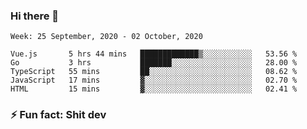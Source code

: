 ### Hi there 👋
<!--START_SECTION:waka-->
```text
Week: 25 September, 2020 - 02 October, 2020

Vue.js       5 hrs 44 mins   █████████████▒░░░░░░░░░░░   53.56 % 
Go           3 hrs           ███████░░░░░░░░░░░░░░░░░░   28.00 % 
TypeScript   55 mins         ██░░░░░░░░░░░░░░░░░░░░░░░   08.62 % 
JavaScript   17 mins         ▓░░░░░░░░░░░░░░░░░░░░░░░░   02.70 % 
HTML         15 mins         ▓░░░░░░░░░░░░░░░░░░░░░░░░   02.41 % 
```
<!--END_SECTION:waka-->
<!--
**TG4LAaron/TG4LAaron** is a ✨ _special_ ✨ repository because its `README.md` (this file) appears on your GitHub profile.

Here are some ideas to get you started:

- 🔭 I’m currently working on ...
- 🌱 I’m currently learning ...
- 👯 I’m looking to collaborate on ...
- 🤔 I’m looking for help with ...
- 💬 Ask me about ...
- 📫 How to reach me: ...
- 😄 Pronouns: ...
- ⚡ Fun fact: ...
-->
### ⚡ Fun fact: Shit dev
